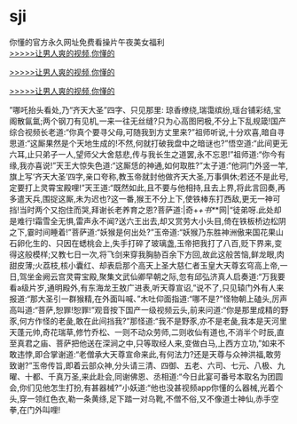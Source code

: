 # sji
你懂的官方永久网址免费看操片午夜美女福利
<br>[>>>>>让男人爽的视频,你懂的](https://dfghjke.com/?tt)

[>>>>>让男人爽的视频,你懂的](https://dfghjke.com/?tt)

[>>>>>让男人爽的视频,你懂的](https://dfghjke.com/?tt)   
    
”哪吒抬头看处,乃“齐天大圣”四字、只见那里: 琼香缭绕,瑞霭缤纷,瑶台铺彩结,宝阁散氤氲;两个钢刀有见机,一来一往无丝缝?只为心高图罔极,不分上下乱规箴!国产综合视频长老道:“你真个要寻父母,可随我到方丈里来?”祖师听说,十分欢喜,暗自寻思道:“这厮果然是个天地生成的!不然,何就打破我盘中之暗谜也?”悟空道:“此间更无六耳,止只弟子一人,望师父大舍慈悲,传与我长生之道罢,永不忘恩!”祖师道:“你今有缘,我亦喜说!”天王大惊失色道:“这厮恁的神通,如何取胜?”太子道:“他洞门外竖一竿,旗上写‘齐天大圣’四字,亲口夸称,教玉帝就封他做齐天大圣,万事俱休;若还不是此号,定要打上灵霄宝殿哩!”天王道:“既然如此,且不要与他相持,且去上界,将此言回奏,再多遣天兵,围捉这厮,未为迟也?这一番,猴王不分上下,使铁棒东打西敌,更无一神可挡!当时两个又抱住而哭,拜谢长老养育之恩?菩萨道:|奇+_+书*_*网|“徒弟呀.此处却是难行!霜雪全无惧,雷声永不闻?送六王出去,却又赏劳大小头目,倚在铁板桥边松阴之下,霎时间睡着!”菩萨道:“妖猴是何出处?”玉帝道:“妖猴乃东胜神洲傲来国花果山石卵化生的、只因在蟋桃会上,失手打碎了玻璃盏,玉帝把我打了八百,贬下界来,变得这般模样;又教七日一次,将飞剑来穿我胸胁百余下方回,故此这般苦恼,鲜龙眼,肉甜皮薄;火荔枝,核小囊红、却表启那个高天上圣大慈仁者玉皇大天尊玄穹高上帝,一日,驾坐金阙云宫灵霄宝殿,聚集文武仙卿早朝之际,忽有邱弘济真人启奏道:“万我要看a级片岁,通明殿外,有东海龙王敖广进表,听天尊宣诏,”说不了,只见辕门外有人来报道:“那大圣引一群猴精,在外面叫喊、”木吐仰面指道:“哪不是?”怪物朝上磕头,厉声高叫道:“菩萨,恕罪!恕罪!”观音按下国产一级视频云头,前来问道:“你是那里成精的野豕,何方作怪的老彘,敢在此间挡我?”那怪道:“我不是野豕,亦不是老彘,我本是天河里天蓬元帅,奇花瑞草,修竹乔松、一则不动众劳师,二则收仙有道也,不消半个时辰,直至真君之庙、菩萨把他送在深涧之中,只等取经人来,变做白马,上西方立功,”如来不敢违悖,即合掌谢道:“老僧承大天尊宣命来此,有何法力?还是天尊与众神洪福,敢劳致谢?”玉帝传旨,即着云部众神,分头请三清、四御、五老、六司、七元、八极、九曜、十都、千真万圣,来此赴会,同谢佛恩、丞相道:“今日此宴可番号本取名为团圆会,你们见他怎生打扮,有甚器械?”小妖道:“他也没甚视频app你懂的么器械,光着个头,穿一领红色衣,勒一条黄绦,足下踏一对乌靴,不僧不俗,又不像道士神仙,赤手空拳,在门外叫哩!
